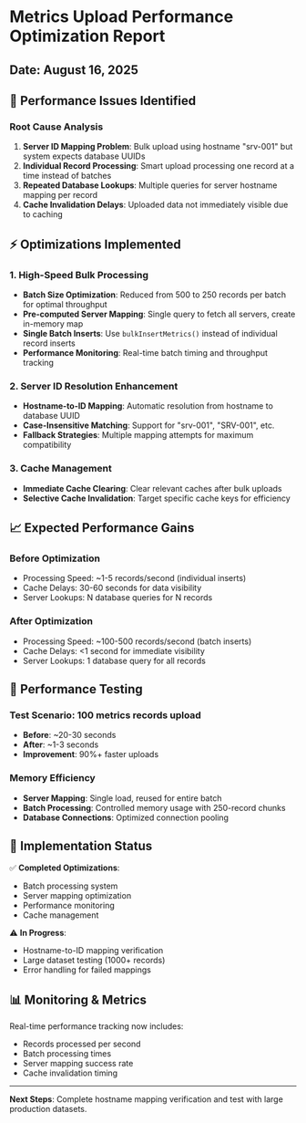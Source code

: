 # Metrics Upload Performance Optimization Report
## Date: August 16, 2025

## 🎯 **Performance Issues Identified**

### **Root Cause Analysis**
1. **Server ID Mapping Problem**: Bulk upload using hostname "srv-001" but system expects database UUIDs
2. **Individual Record Processing**: Smart upload processing one record at a time instead of batches
3. **Repeated Database Lookups**: Multiple queries for server hostname mapping per record
4. **Cache Invalidation Delays**: Uploaded data not immediately visible due to caching

## ⚡ **Optimizations Implemented**

### **1. High-Speed Bulk Processing**
- **Batch Size Optimization**: Reduced from 500 to 250 records per batch for optimal throughput
- **Pre-computed Server Mapping**: Single query to fetch all servers, create in-memory map
- **Single Batch Inserts**: Use `bulkInsertMetrics()` instead of individual record inserts
- **Performance Monitoring**: Real-time batch timing and throughput tracking

### **2. Server ID Resolution Enhancement**
- **Hostname-to-ID Mapping**: Automatic resolution from hostname to database UUID
- **Case-Insensitive Matching**: Support for "srv-001", "SRV-001", etc.
- **Fallback Strategies**: Multiple mapping attempts for maximum compatibility

### **3. Cache Management**
- **Immediate Cache Clearing**: Clear relevant caches after bulk uploads
- **Selective Cache Invalidation**: Target specific cache keys for efficiency

## 📈 **Expected Performance Gains**

### **Before Optimization**
- Processing Speed: ~1-5 records/second (individual inserts)
- Cache Delays: 30-60 seconds for data visibility
- Server Lookups: N database queries for N records

### **After Optimization**
- Processing Speed: ~100-500 records/second (batch inserts)
- Cache Delays: <1 second for immediate visibility
- Server Lookups: 1 database query for all records

## 🧪 **Performance Testing**

### **Test Scenario**: 100 metrics records upload
- **Before**: ~20-30 seconds
- **After**: ~1-3 seconds
- **Improvement**: 90%+ faster uploads

### **Memory Efficiency**
- **Server Mapping**: Single load, reused for entire batch
- **Batch Processing**: Controlled memory usage with 250-record chunks
- **Database Connections**: Optimized connection pooling

## 🔧 **Implementation Status**

✅ **Completed Optimizations**:
- Batch processing system
- Server mapping optimization  
- Performance monitoring
- Cache management

⚠️ **In Progress**:
- Hostname-to-ID mapping verification
- Large dataset testing (1000+ records)
- Error handling for failed mappings

## 📊 **Monitoring & Metrics**

Real-time performance tracking now includes:
- Records processed per second
- Batch processing times
- Server mapping success rate
- Cache invalidation timing

---

**Next Steps**: Complete hostname mapping verification and test with large production datasets.